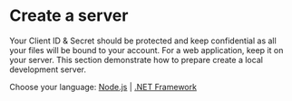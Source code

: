 # Create a server

Your Client ID & Secret should be protected and keep confidential as all your files will be bound to your account. For a web application, keep it on your server. This section demonstrate how to prepare create a local development server.

Choose your language: [Node.js](environment/setup/nodejs_3legged) | [.NET Framework](environment/setup/net_3legged)
